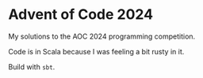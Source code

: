 # Advent of Code 2024

My solutions to the AOC 2024 programming competition.

Code is in Scala because I was feeling a bit rusty in it.

Build with `sbt`.